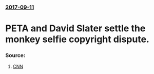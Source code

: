 ### [2017-09-11](/news/2017/09/11/index.md)

# PETA and David Slater settle the monkey selfie copyright dispute. 




### Source:

1. [CNN](http://www.cnn.com/2017/09/12/asia/monkey-selfie-settlement/index.html)
